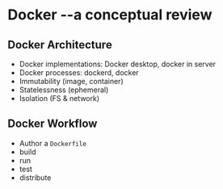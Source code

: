 # Docker --a conceptual review

## Docker Architecture
- Docker implementations: Docker desktop, docker in server
- Docker processes: dockerd, docker
- Immutability (image, container)
- Statelessness (ephemeral)
- Isolation (FS & network)

## Docker Workflow
- Author a `Dockerfile`
- build
- run
- test
- distribute
